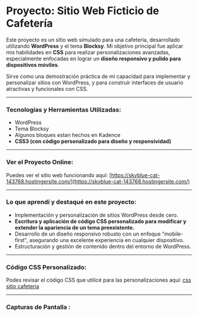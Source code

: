 # Proyecto: Sitio Web Ficticio de Cafetería

Este proyecto es un sitio web simulado para una cafetería, desarrollado utilizando **WordPress** y el tema **Blocksy**. Mi objetivo principal fue aplicar mis habilidades en **CSS** para realizar personalizaciones avanzadas, especialmente enfocadas en lograr un **diseño responsivo y pulido para dispositivos móviles**.

Sirve como una demostración práctica de mi capacidad para implementar y personalizar sitios con WordPress, y para construir interfaces de usuario atractivas y funcionales con CSS.

---

### Tecnologías y Herramientas Utilizadas:

* WordPress
* Tema Blocksy
* Algunos bloques estan hechos en Kadence
* **CSS3 (con código personalizado para diseño y responsividad)**

---

### Ver el Proyecto Online:

Puedes ver el sitio web funcionando aquí: [https://skyblue-cat-143768.hostingersite.com/](https://skyblue-cat-143768.hostingersite.com/)

---

### Lo que aprendí y destaqué en este proyecto:

* Implementación y personalización de sitios WordPress desde cero.
* **Escritura y aplicación de código CSS personalizado para modificar y extender la apariencia de un tema preexistente.**
* Desarrollo de un diseño responsivo robusto con un enfoque "mobile-first", asegurando una excelente experiencia en cualquier dispositivo.
* Estructuración y gestión de contenido dentro del entorno de WordPress.

---

### Código CSS Personalizado:

Podes revisar el código CSS que utilicé para las personalizaciones aquí: [css sitio cafeteria](https://github.com/maroci1/sitio-cafeteria/blob/main/css-sitiocafeteria.css) 

---

### Capturas de Pantalla :


